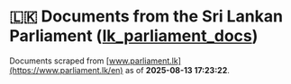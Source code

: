 # 🇱🇰 Documents from the Sri Lankan Parliament ([lk_parliament_docs](https://github.com/nuuuwan/lk_parliament_docs))

Documents scraped from [www.parliament.lk](https://www.parliament.lk/en) as of **2025-08-13 17:23:22**.
